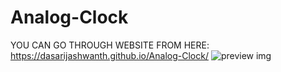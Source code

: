 # Analog-Clock
YOU CAN GO THROUGH WEBSITE FROM HERE: https://dasarijashwanth.github.io/Analog-Clock/
![preview img](/preview.png)
